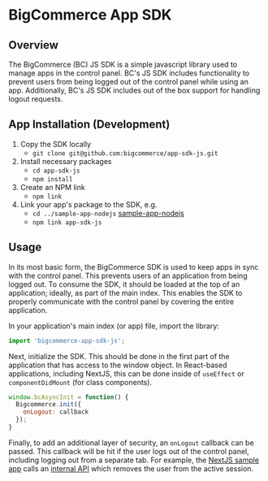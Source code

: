 # BigCommerce App SDK

## Overview

The BigCommerce (BC) JS SDK is a simple javascript library used to manage apps in the control panel. BC's JS SDK includes functionality to prevent users from being logged out of the control panel while using an app. Additionally, BC's JS SDK includes out of the box support for handling logout requests.

## App Installation (Development)

1. Copy the SDK locally
    - `git clone git@github.com:bigcommerce/app-sdk-js.git`
2. Install necessary packages
    - `cd app-sdk-js`
    - `npm install`
3. Create an NPM link
    - `npm link`
4. Link your app's package to the SDK, e.g.
    - `cd ../sample-app-nodejs` [sample-app-nodejs](https://github.com/bigcommerce/sample-app-nodejs)
    - `npm link app-sdk-js`

## Usage

In its most basic form, the BigCommerce SDK is used to keep apps in sync with the control panel. This prevents users of an application from being logged out. To consume the SDK, it should be loaded at the top of an application; ideally, as part of the main index. This enables the SDK to properly communicate with the control panel by covering the entire application. 

In your application's main index (or app) file, import the library:
```js
import 'bigcommerce-app-sdk-js';
```

Next, initialize the SDK. This should be done in the first part of the application that has access to the window object. In React-based applications, including NextJS, this can be done inside of `useEffect` or `componentDidMount` (for class components). 
```js
window.bcAsyncInit = function() {
  Bigcommerce.init({
    onLogout: callback
  });
}
```

Finally, to add an additional layer of security, an `onLogout` callback can be passed. This callback will be hit if the user logs out of the control panel, including logging out from a separate tab. For example, the [NextJS sample app](https://github.com/bigcommerce/sample-app-nodejs/blob/main/scripts/bcSdk.js) calls an [internal API](https://github.com/bigcommerce/sample-app-nodejs/blob/main/pages/api/logout.ts) which removes the user from the active session.
